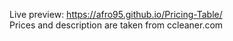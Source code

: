 Live preview: https://afro95.github.io/Pricing-Table/ <br>
Prices and description are taken from ccleaner.com
